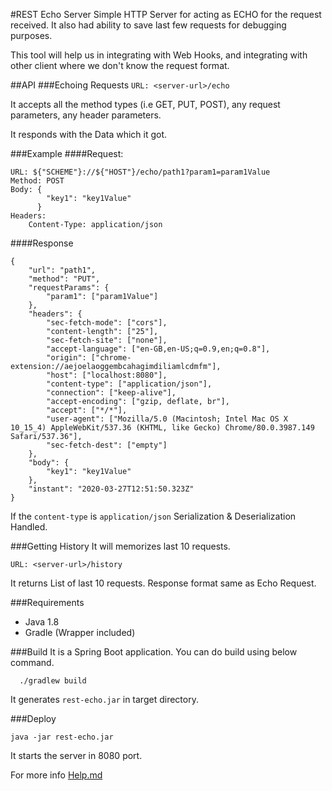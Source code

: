 #REST Echo Server
Simple HTTP Server for acting as ECHO for the request received. It also had ability to save last few requests for
debugging purposes.
 
This tool will help us in integrating with Web Hooks, and integrating with other client where we don't know the request
format. 

##API
###Echoing Requests
`URL: <server-url>/echo`

It accepts all the method types (i.e GET, PUT, POST), any request parameters, any header parameters.

It responds with the Data which it got.

###Example
####Request:

    URL: ${"SCHEME"}://${"HOST"}/echo/path1?param1=param1Value
    Method: POST
    Body: {
            "key1": "key1Value"
          }
    Headers: 
        Content-Type: application/json

####Response

    {
    	"url": "path1",
    	"method": "PUT",
    	"requestParams": {
    		"param1": ["param1Value"]
    	},
    	"headers": {
    		"sec-fetch-mode": ["cors"],
    		"content-length": ["25"],
    		"sec-fetch-site": ["none"],
    		"accept-language": ["en-GB,en-US;q=0.9,en;q=0.8"],
    		"origin": ["chrome-extension://aejoelaoggembcahagimdiliamlcdmfm"],
    		"host": ["localhost:8080"],
    		"content-type": ["application/json"],
    		"connection": ["keep-alive"],
    		"accept-encoding": ["gzip, deflate, br"],
    		"accept": ["*/*"],
    		"user-agent": ["Mozilla/5.0 (Macintosh; Intel Mac OS X 10_15_4) AppleWebKit/537.36 (KHTML, like Gecko) Chrome/80.0.3987.149 Safari/537.36"],
    		"sec-fetch-dest": ["empty"]
    	},
    	"body": {
    		"key1": "key1Value"
    	},
    	"instant": "2020-03-27T12:51:50.323Z"
    }



If the `content-type` is `application/json` Serialization & Deserialization Handled.

###Getting History
It will memorizes last 10 requests.

`URL: <server-url>/history`

It returns List of last 10 requests. Response format same as Echo Request.

###Requirements
* Java 1.8
* Gradle (Wrapper included)

###Build
It is a Spring Boot application. You can do build using below command.

`   ./gradlew build
`  

It generates `rest-echo.jar` in target directory.

###Deploy

`java -jar rest-echo.jar`

It starts the server in 8080 port.

For more info [Help.md](HELP.md)